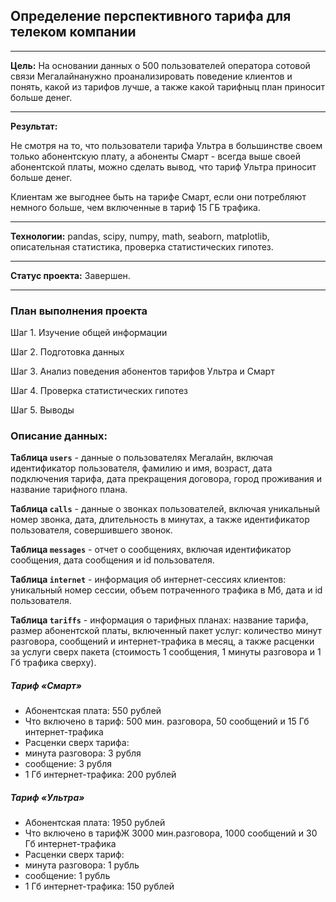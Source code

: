 ## Определение перспективного тарифа для телеком компании
____________________________________________________________________________
**Цель:** На основании данных о 500 пользователей оператора сотовой связи Мегалайнанужно проанализировать поведение клиентов и понять, какой из тарифов лучше, а также какой тарифныц план приносит больше денег.

_____________________________________________________________________________
**Результат:** 

Не смотря на то, что пользователи тарифа Ультра в большинстве своем только абонентскую плату, а абоненты Смарт - всегда выше своей абонентской платы, можно сделать вывод, что тариф Ультра приносит больше денег.

Клиентам же выгоднее быть на тарифе Смарт, если они потребляют немного больше, чем включенные в тариф 15 ГБ трафика. 

_____________________________________________________________________________
**Технологии:** pandas, scipy, numpy, math, seaborn, matplotlib, описательная статистика, проверка статистических гипотез.

_____________________________________________________________________________
**Cтатус проекта:** Завершен.

_____________________________________________________________________________
### План выполнения проекта  

Шаг 1. Изучение общей информации

Шаг 2. Подготовка данных

Шаг 3. Анализ поведения абонентов тарифов Ультра и Смарт

Шаг 4. Проверка статистических гипотез

Шаг 5. Выводы

### Описание данных: 

**Таблица `users`** - данные о пользователях Мегалайн, включая идентификатор пользователя, фамилию и имя, возраст, дата подключения тарифа, дата прекращения договора, город проживания и название тарифного плана.

**Таблица `calls`** - данные о звонках пользователей, включая уникальный номер звонка, дата, длительность в минутах, а также идентификатор пользователя, совершившего звонок.

**Таблица `messages`** - отчет о сообщениях, включая идентификатор сообщения, дата сообщения и id пользователя.

**Таблица `internet`** - информация об интернет-сессиях клиентов: уникальный номер сессии, объем потраченного трафика в Мб, дата и id пользователя.

**Таблица `tariffs`** - информация о тарифных планах: название тарифа, размер абонентской платы, включенный пакет услуг: количество минут разговора, сообщений и интернет-трафика в месяц, а также расценки за услуги сверх пакета (стоимость 1 сообщения, 1 минуты разговора и 1 Гб трафика сверху).


##### Тариф «Смарт»
* Абонентская плата: 550 рублей
* Что включено в тариф: 500 мин. разговора, 50 сообщений и 15 Гб интернет-трафика
* Расценки сверх тарифа:
 * минута разговора: 3 рубля
 * сообщение: 3 рубля
 * 1 Гб интернет-трафика: 200 рублей
 
##### Тариф «Ультра»
* Абонентская плата: 1950 рублей
* Что включено в тарифЖ 3000 мин.разговора, 1000 сообщений и 30 Гб интернет-трафика
* Расценки сверх тариф:
 * минута разговора: 1 рубль
 * сообщение: 1 рубль
 * 1 Гб интернет-трафика: 150 рублей


